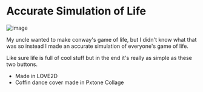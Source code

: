 # Accurate Simulation of Life

![image](https://github.com/faliNali/accurate-simulation-of-life/assets/108901892/4d6b0dcb-b9ed-4cfe-9020-1cbd23193f43)

My uncle wanted to make conway's game of life, but I didn't know what that was so instead I made an accurate simulation of everyone's game of life.

Like sure life is full of cool stuff but in the end it's really as simple as these two buttons.

* Made in LOVE2D
* Coffin dance cover made in Pxtone Collage
